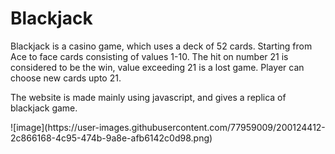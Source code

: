 # Blackjack
<p>Blackjack is a casino game, which uses a deck of 52 cards. Starting from Ace to face cards consisting of values 1-10. The hit on number 21 is considered to be the win, value exceeding 21 is a lost game. Player can choose new cards upto 21.</p>
<p>The website is made mainly using javascript, and gives a replica of blackjack game.</p>
![image](https://user-images.githubusercontent.com/77959009/200124412-2c866168-4c95-474b-9a8e-afb6142c0d98.png)
